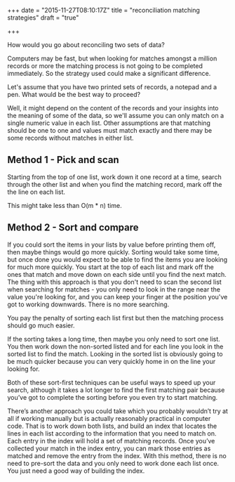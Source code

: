 +++
date = "2015-11-27T08:10:17Z"
title = "reconciliation matching strategies"
draft = "true"

+++

How would you go about reconciling two sets of data?

Computers may be fast, but when looking for matches amongst a million records or more the matching process is not going to be completed immediately. So the strategy used could make a significant difference.
<!--more-->

Let's assume that you have two printed sets of records, a notepad and a pen. What would be the best way to proceed?

Well, it might depend on the content of the records and your insights into the meaning of some of the data, so we'll assume you can only match on a single numeric value in each list. Other assumptions are that matching should be one to one and values must match exactly and there may be some records without matches in either list.

## Method 1 - Pick and scan

Starting from the top of one list, work down it one record at a time, search through the other list and when you find the matching record, mark off the the line on each list.

This might take less than O(m * n) time.

## Method 2 - Sort and compare

If you could sort the items in your lists by value before printing them off, then maybe things would go more quickly. Sorting would take some time, but once done you would expect to be able to find the items you are looking for much more quickly. You start at the top of each list and mark off the ones that match and move down on each side until you find the next match. The thing with this approach is that you don't need to scan the second list when searching for matches - you only need to look in the range near the value you're looking for, and you can keep your finger at the position you've got to working downwards. There is no more searching.

You pay the penalty of sorting each list first but then the matching process should go much easier.

If the sorting takes a long time, then maybe you only need to sort one list. You then work down the non-sorted listed and for each line you look in the sorted list to find the match. Looking in the sorted list is obviously going to be much quicker because you can very quickly home in on the line your looking for.

Both of these sort-first techniques can be useful ways to speed up your search, although it takes a lot longer to find the first matching pair because you’ve got to complete the sorting before you even try to start matching.

There’s another approach you could take which you probably wouldn’t try at all if working manually but is actually reasonably practical in computer code. That is to work down both lists, and build an index that locates the lines in each list according to the information that you need to match on. Each entry in the index will hold a set of matching records. Once you’ve collected your match in the index entry, you can mark those entries as matched and remove the entry from the index. With this method, there is no need to pre-sort the data and you only need to work done each list once. You just need a good way of building the index.

